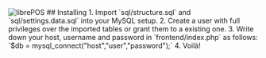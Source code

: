 <img src="https://github.com/aesedepece/librepos/raw/master/frontend/img/biglogo.png" alt="librePOS" />
## Installing
 1. Import `sql/structure.sql` and `sql/settings.data.sql` into your MySQL setup.
 2. Create a user with full privileges over the imported tables or grant them to a existing one.
 3. Write down your host, username and password in `frontend/index.php` as follows:
    `$db = mysql_connect("host","user","password");`
 4. Voilà!
